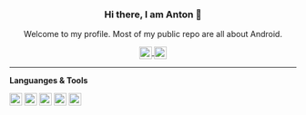 <div align="center">
<h3> Hi there, I am Anton 👋 </h3>
<p>Welcome to my profile. Most of my public repo are all about Android.</p>
	<a href="https://twitter.com/an_tuhadiansyah">
		<img align="center" alt="Anton T| Twitter" width="22px" src="https://cdn.jsdelivr.net/npm/simple-icons@v3/icons/twitter.svg" />
	</a>
	<a href="https://www.linkedin.com/in/anton46/">
		<img align="center" alt="Linkedin" width="22px" src="https://cdn.jsdelivr.net/npm/simple-icons@v3/icons/linkedin.svg" />
	</a>
	<br />
</div>

****

**Languanges & Tools**

<code><img height="22" src="https://cdn.jsdelivr.net/npm/simple-icons@v3/icons/android.svg"></code>
<code><img height="22" src="https://cdn.jsdelivr.net/npm/simple-icons@v3/icons/java.svg"></code>
<code><img height="22" src="https://cdn.jsdelivr.net/npm/simple-icons@v3/icons/kotlin.svg"></code>
<code><img height="22" src="https://cdn.jsdelivr.net/npm/simple-icons@v3/icons/graphql.svg"></code>
<code><img height="22" src="https://cdn.jsdelivr.net/npm/simple-icons@v3/icons/docker.svg"></code>

<!--
**anton46/anton46** is a ✨ _special_ ✨ repository because its `README.md` (this file) appears on your GitHub profile.

Here are some ideas to get you started:

- 🔭 I’m currently working on ...
- 🌱 I’m currently learning ...
- 👯 I’m looking to collaborate on ...
- 🤔 I’m looking for help with ...
- 💬 Ask me about ...
- 📫 How to reach me: ...
- 😄 Pronouns: ...
- ⚡ Fun fact: ...
-->
